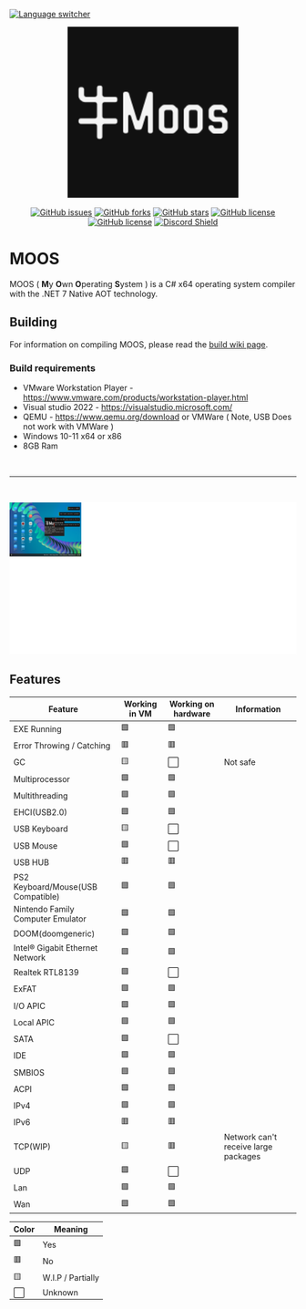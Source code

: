 [![Language switcher](https://img.shields.io/badge/Language%20%2F%20%E8%AF%AD%E8%A8%80-English%20%2F%20%E8%8B%B1%E8%AF%AD-blue)](https://github.com/nifanfa/MOOS/blob/master/README_CN.md)

<p align="center">
    <img width=300 src="MOOS-Logo.svg"/>
</p>

<p align="center">
    <a href="https://github.com/nifanfa/moos/issues"><img alt="GitHub issues" src="https://img.shields.io/github/issues/nifanfa/moos"></a>
    <a href="https://github.com/nifanfa/moos/network"><img alt="GitHub forks" src="https://img.shields.io/github/forks/nifanfa/moos"></a>
    <a href="https://github.com/nifanfa/moos/stargazers"><img alt="GitHub stars" src="https://img.shields.io/github/stars/nifanfa/moos"></a>
    <a href="https://github.com/nifanfa/moos"><img alt="GitHub license" src="https://img.shields.io/github/license/nifanfa/moos"></a>
    <a href="https://github.com/nifanfa/MOOS/blob/main/LICENSE"><img alt="GitHub license" src="https://img.shields.io/github/license/nifanfa/moos"></a>
    <a href="https://discord.gg/uJstXbx8Pt"><img src="https://discordapp.com/api/guilds/987075686256762890/widget.png?style=shield" alt="Discord Shield"/></a>
</p>

# MOOS

MOOS ( **M**y **O**wn **O**perating **S**ystem ) is a C# x64 operating system compiler with the .NET 7 Native AOT technology.

## Building
For information on compiling MOOS, please read the [build wiki page](https://github.com/nifanfa/MOOS/wiki/How-do-you-build-or-compile-MOOS).

### Build requirements
- VMware Workstation Player - https://www.vmware.com/products/workstation-player.html
- Visual studio 2022 - https://visualstudio.microsoft.com/
- QEMU - https://www.qemu.org/download or VMWare ( Note, USB Does not work with VMWare )
- Windows 10-11 x64 or x86
- 8GB Ram

<br/>
<hr/>
<br/>

![image](Screenshot3.png)

## Features

| Feature | Working in VM | Working on hardware | Information |
| ------- | ------------- | ------------------- | ----------- |
| EXE Running | 🟩 | 🟩 |
| Error Throwing / Catching | 🟥 | 🟥 | 
| GC | 🟨 | ⬜ | Not safe |
| Multiprocessor | 🟩 | 🟩 |
| Multithreading | 🟩 | 🟩 |
| EHCI(USB2.0) | 🟩 | 🟩 |
| USB Keyboard | 🟨 | ⬜ |
| USB Mouse | 🟩 | ⬜ |
| USB HUB | 🟥 | 🟥 |
| PS2 Keyboard/Mouse(USB Compatible) | 🟩 | 🟩 |
| Nintendo Family Computer Emulator | 🟩 | 🟩 |
| DOOM(doomgeneric) | 🟩 | 🟩 |
| Intel® Gigabit Ethernet Network | 🟩 | 🟩 |
| Realtek RTL8139 | 🟩 | ⬜ |
| ExFAT | 🟩 | 🟩 |
| I/O APIC | 🟩 | 🟩 |
| Local APIC | 🟩 | 🟩 |
| SATA | 🟩 | ⬜ |
| IDE | 🟩 | 🟩 |
| SMBIOS | 🟩 | 🟩 |
| ACPI | 🟩 | 🟩 |
| IPv4 | 🟩 | 🟩 |
| IPv6 | 🟥 | 🟥 |
| TCP(WIP) | 🟨 | 🟥 | Network can't receive large packages  |
| UDP | 🟩 | ⬜ |
| Lan | 🟩 | 🟩 |
| Wan | 🟩 | 🟩 |

| Color | Meaning |
| ----- | ------- |
| 🟩 | Yes |
| 🟥 | No |
| 🟨 | W.I.P / Partially |
| ⬜ | Unknown |
